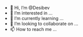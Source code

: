 - 👋 Hi, I’m @Desibev
- 👀 I’m interested in ...
- 🌱 I’m currently learning ...
- 💞️ I’m looking to collaborate on ...
- 📫 How to reach me ...

<!---
Desibev/Desibev is a ✨ special ✨ repository because its `README.md` (this file) appears on your GitHub profile.
You can click the Preview link to take a look at your changes.
--->
